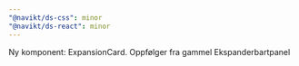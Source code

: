 ```yaml
---
"@navikt/ds-css": minor
"@navikt/ds-react": minor
---
```


Ny komponent: ExpansionCard. Oppfølger fra gammel Ekspanderbartpanel
